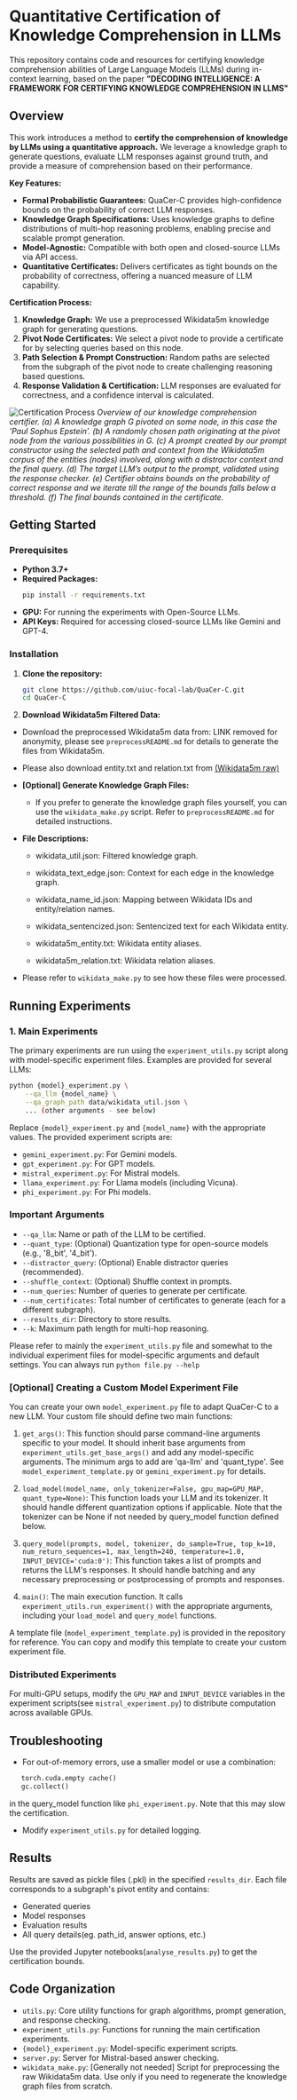 # Quantitative Certification of Knowledge Comprehension in LLMs

This repository contains code and resources for certifying knowledge comprehension abilities of Large Language Models (LLMs) during in-context learning, based on the paper **"DECODING INTELLIGENCE: A FRAMEWORK FOR CERTIFYING KNOWLEDGE COMPREHENSION IN LLMS"**

## Overview

This work introduces a method to **certify the comprehension of knowledge by LLMs using a quantitative approach.**  We leverage a knowledge graph to generate questions, evaluate LLM responses against ground truth, and provide a measure of comprehension based on their performance.

**Key Features:**

- **Formal Probabilistic Guarantees:** QuaCer-C provides high-confidence bounds on the probability of correct LLM responses.
- **Knowledge Graph Specifications:**  Uses knowledge graphs to define distributions of multi-hop reasoning problems, enabling precise and scalable prompt generation.
- **Model-Agnostic:**  Compatible with both open and closed-source LLMs via API access.
- **Quantitative Certificates:** Delivers certificates as tight bounds on the probability of correctness, offering a nuanced measure of LLM capability.

**Certification Process:**

1. **Knowledge Graph:** We use a preprocessed Wikidata5m knowledge graph for generating questions.
2. **Pivot Node Certificates:** We select a pivot node to provide a certificate for by selecting queries based on this node.
3. **Path Selection & Prompt Construction:** Random paths are selected from the subgraph of the pivot node to create challenging reasoning based questions.
4. **Response Validation & Certification:** LLM responses are evaluated for correctness, and a confidence interval is calculated.

![Certification Process](image.png)
*Overview of our knowledge comprehension certifier. (a) A knowledge graph G pivoted on
some node, in this case the ’Paul Sophus Epstein’. (b) A randomly chosen path originating at the
pivot node from the various possibilities in G. (c) A prompt created by our prompt constructor using
the selected path and context from the Wikidata5m corpus of the entities (nodes) involved, along
with a distractor context and the final query. (d) The target LLM’s output to the prompt, validated
using the response checker. (e) Certifier obtains bounds on the probability of correct response and
we iterate till the range of the bounds falls below a threshold. (f) The final bounds contained in the
certificate.*

## Getting Started

### Prerequisites


- **Python 3.7+**
- **Required Packages:**
  ```bash
  pip install -r requirements.txt
  ```
- **GPU:** For running the experiments with Open-Source LLMs.
- **API Keys:** Required for accessing closed-source LLMs like Gemini and GPT-4.

### Installation

1. **Clone the repository:**
   ```bash
   git clone https://github.com/uiuc-focal-lab/QuaCer-C.git
   cd QuaCer-C
   ```

2. **Download Wikidata5m Filtered Data:**
- Download the preprocessed Wikidata5m data from: LINK removed for anonymity, please see `preprocessREADME.md` for details to generate the files from Wikidata5m.
- Please also download entity.txt and relation.txt from [(Wikidata5m raw)](https://deepgraphlearning.github.io/project/wikidata5m)

- **[Optional] Generate Knowledge Graph Files:** 
    - If you prefer to generate the knowledge graph files yourself, you can use the `wikidata_make.py` script. Refer to `preprocessREADME.md` for detailed instructions.
- **File Descriptions:**
    - wikidata_util.json: Filtered knowledge graph.

    - wikidata_text_edge.json: Context for each edge in the knowledge graph.

    - wikidata_name_id.json: Mapping between Wikidata IDs and entity/relation names.

    - wikidata_sentencized.json: Sentencized text for each Wikidata entity.

    - wikidata5m_entity.txt: Wikidata entity aliases.

    - wikidata5m_relation.txt: Wikidata relation aliases.

- Please refer to `wikidata_make.py` to see how these files were processed.

## Running Experiments
### 1. Main Experiments

The primary experiments are run using the `experiment_utils.py` script along with model-specific experiment files.  Examples are provided for several LLMs:

```bash
python {model}_experiment.py \
    --qa_llm {model_name} \
    --qa_graph_path data/wikidata_util.json \
    ... (other arguments - see below) 
```

Replace `{model}_experiment.py` and `{model_name}` with the appropriate values. The provided experiment scripts are:

- `gemini_experiment.py`: For Gemini models.
- `gpt_experiment.py`: For GPT models.
- `mistral_experiment.py`: For Mistral models.
- `llama_experiment.py`: For Llama models (including Vicuna).
- `phi_experiment.py`: For Phi models.

### Important Arguments


- `--qa_llm`: Name or path of the LLM to be certified.
- `--quant_type`: (Optional) Quantization type for open-source models (e.g., '8_bit', '4_bit').
- `--distractor_query`: (Optional) Enable distractor queries (recommended).
- `--shuffle_context`: (Optional) Shuffle context in prompts.
- `--num_queries`: Number of queries to generate per certificate.
- `--num_certificates`: Total number of certificates to generate (each for a different subgraph).
- `--results_dir`: Directory to store results.
- `--k`: Maximum path length for multi-hop reasoning.

Please refer to mainly the `experiment_utils.py` file and somewhat to the individual experiment files for model-specific arguments and default settings. You can always run `python file.py --help`

### [Optional] Creating a Custom Model Experiment File

You can create your own `model_experiment.py` file to adapt QuaCer-C to a new LLM.  Your custom file should define two main functions:

1. `get_args()`: This function should parse command-line arguments specific to your model.  It should inherit base arguments from `experiment_utils.get_base_args()` and add any model-specific arguments. The minimum args to add are 'qa-llm' and 'quant_type'. See `model_experiment_template.py` or `gemini_experiment.py` for details.


2.  `load_model(model_name, only_tokenizer=False, gpu_map=GPU_MAP, quant_type=None)`:  This function loads your LLM and its tokenizer. It should handle different quantization options if applicable. Note that the tokenizer can be None if not needed by query_model function defined below.


3. `query_model(prompts, model, tokenizer, do_sample=True, top_k=10, num_return_sequences=1, max_length=240, temperature=1.0, INPUT_DEVICE='cuda:0')`: This function takes a list of prompts and returns the LLM's responses. It should handle batching and any necessary preprocessing or postprocessing of prompts and responses.


4. `main()`: The main execution function. It calls `experiment_utils.run_experiment()` with the appropriate arguments, including your `load_model` and `query_model` functions.



A template file (`model_experiment_template.py`) is provided in the repository for reference.  You can copy and modify this template to create your custom experiment file.

### Distributed Experiments

For multi-GPU setups, modify the `GPU_MAP` and `INPUT_DEVICE` variables in the experiment scripts(see `mistral_experiment.py`) to distribute computation across available GPUs.

## Troubleshooting

- For out-of-memory errors, use a smaller model or use a combination:
 ```python
    torch.cuda.empty cache()
    gc.collect()
 ```
 in the query_model function like `phi_experiment.py`. Note that this may slow the certification.

- Modify `experiment_utils.py` for detailed logging.

## Results

Results are saved as pickle files (.pkl) in the specified `results_dir`. Each file corresponds to a subgraph's pivot entity and contains:
- Generated queries
- Model responses
- Evaluation results
- All query details(eg. path_id, answer options, etc.)

Use the provided Jupyter notebooks(`analyse_results.py`) to get the certification bounds.

## Code Organization

- `utils.py`: Core utility functions for graph algorithms, prompt generation, and response checking.
- `experiment_utils.py`: Functions for running the main certification experiments.
- `{model}_experiment.py`: Model-specific experiment scripts.
- `server.py`: Server for Mistral-based answer checking.
- `wikidata_make.py`:  [Generally not needed] Script for preprocessing the raw Wikidata5m data.  Use only if you need to regenerate the knowledge graph files from scratch.
